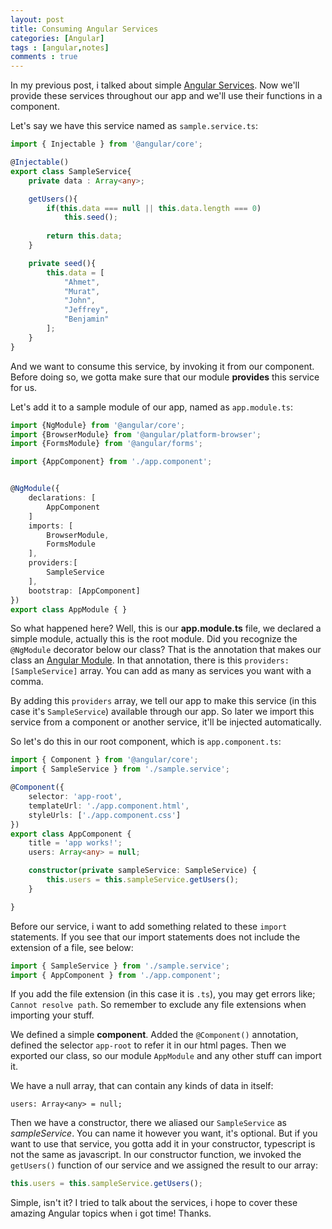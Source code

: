 ```yaml
---
layout: post
title: Consuming Angular Services 
categories: [Angular]
tags : [angular,notes]
comments : true
---
```


In my previous post, i talked about simple [Angular Services](https://angular.io/docs/ts/latest/tutorial/toh-pt4.html). Now we'll provide these services throughout our app and we'll use their functions in a component.

Let's say we have this service named as `sample.service.ts`:

```typescript
import { Injectable } from '@angular/core';

@Injectable()
export class SampleService{
    private data : Array<any>;

    getUsers(){
        if(this.data === null || this.data.length === 0)
            this.seed();
            
        return this.data;
    }

    private seed(){
        this.data = [
            "Ahmet",
            "Murat",
            "John",
            "Jeffrey",
            "Benjamin"
        ];
    }
}
```

And we want to consume this service, by invoking it from our component. Before doing so, we gotta make sure that our module **provides** this service for us. 

Let's add it to a sample module of our app, named as `app.module.ts`:


```typescript
import {NgModule} from '@angular/core';
import {BrowserModule} from '@angular/platform-browser';
import {FormsModule} from '@angular/forms';

import {AppComponent} from './app.component';


@NgModule({
    declarations: [
        AppComponent
    ]
    imports: [
        BrowserModule,
        FormsModule
    ],
    providers:[
        SampleService
    ],
    bootstrap: [AppComponent]
})
export class AppModule { }
```

So what happened here? Well, this is our **app.module.ts** file, we declared a simple module, actually this is the root module. Did you recognize the `@NgModule` decorator below our class? That is the annotation that makes our class an [Angular Module](https://angular.io/docs/ts/latest/guide/ngmodule.html). In that annotation, there is this `providers: [SampleService]` array. You can add as many as services you want with a comma. 

By adding this `providers` array, we tell our app to make this service (in this case it's `SampleService`)  available through our app. So later we import this service from a component or another service, it'll be injected automatically.

So let's do this in our root component, which is `app.component.ts`:

```typescript
import { Component } from '@angular/core';
import { SampleService } from './sample.service';

@Component({
    selector: 'app-root',
    templateUrl: './app.component.html',
    styleUrls: ['./app.component.css']
})
export class AppComponent {
    title = 'app works!';
    users: Array<any> = null;

    constructor(private sampleService: SampleService) {
        this.users = this.sampleService.getUsers();
    }

}
```

Before our service, i want to add something related to these `import` statements. If you see that our import statements does not include the extension of a file, see below:

```typescript
import { SampleService } from './sample.service';
import { AppComponent } from './app.component';
```

If you add the file extension (in this case it is `.ts`), you may get errors like; `Cannot resolve path`. So remember to exclude any file extensions when importing your stuff.

We defined a simple **component**. Added the `@Component()` annotation, defined the selector `app-root` to refer it in our html pages. Then we exported our class, so our module `AppModule` and any other stuff can import it.

We have a null array, that can contain any kinds of data in itself:

`users: Array<any> = null;`

Then we have a constructor, there we aliased our `SampleService` as *sampleService*. You can name it however you want, it's optional. But if you want to use that service, you gotta add it in your constructor, typescript is not the same as javascript. In our constructor function, we invoked the `getUsers()` function of our service and we assigned the result to our array:

```typescript
this.users = this.sampleService.getUsers();
```

Simple, isn't it? I tried to talk about the services, i hope to cover these amazing Angular topics when i got time!
Thanks.

